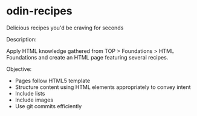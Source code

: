 # odin-recipes
Delicious recipes you'd be craving for seconds

Description:

Apply HTML knowledge gathered from TOP > Foundations > HTML Foundations and create an HTML page featuring several recipes.

Objective:

- Pages follow HTML5 template
- Structure content using HTML elements appropriately to convey intent
- Include lists
- Include images
- Use git commits efficiently